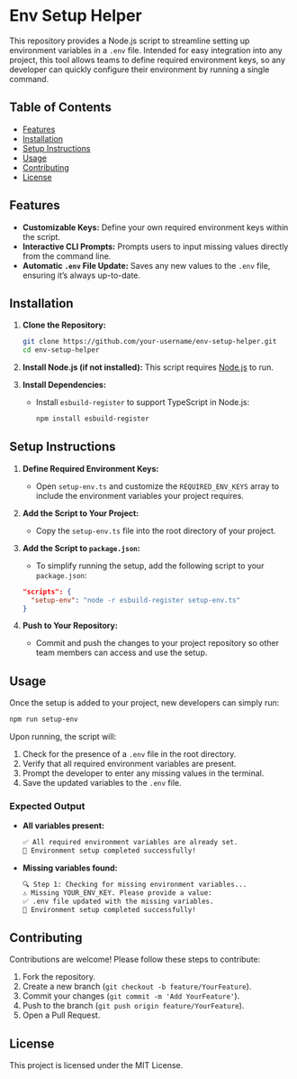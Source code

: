 
# Env Setup Helper

This repository provides a Node.js script to streamline setting up environment variables in a `.env` file. Intended for easy integration into any project, this tool allows teams to define required environment keys, so any developer can quickly configure their environment by running a single command.

## Table of Contents

- [Features](#features)
- [Installation](#installation)
- [Setup Instructions](#setup-instructions)
- [Usage](#usage)
- [Contributing](#contributing)
- [License](#license)

## Features

- **Customizable Keys:** Define your own required environment keys within the script.
- **Interactive CLI Prompts:** Prompts users to input missing values directly from the command line.
- **Automatic `.env` File Update:** Saves any new values to the `.env` file, ensuring it’s always up-to-date.

## Installation

1. **Clone the Repository:**
   ```bash
   git clone https://github.com/your-username/env-setup-helper.git
   cd env-setup-helper
   ```

2. **Install Node.js (if not installed):**
   This script requires [Node.js](https://nodejs.org/) to run.

3. **Install Dependencies:**
   - Install `esbuild-register` to support TypeScript in Node.js:
     ```bash
     npm install esbuild-register
     ```

## Setup Instructions

1. **Define Required Environment Keys:**
   - Open `setup-env.ts` and customize the `REQUIRED_ENV_KEYS` array to include the environment variables your project requires.

2. **Add the Script to Your Project:**
   - Copy the `setup-env.ts` file into the root directory of your project.

3. **Add the Script to `package.json`:**
   - To simplify running the setup, add the following script to your `package.json`:
   ```json
   "scripts": {
     "setup-env": "node -r esbuild-register setup-env.ts"
   }
   ```

4. **Push to Your Repository:**
   - Commit and push the changes to your project repository so other team members can access and use the setup.

## Usage

Once the setup is added to your project, new developers can simply run:
```bash
npm run setup-env
```
Upon running, the script will:
1. Check for the presence of a `.env` file in the root directory.
2. Verify that all required environment variables are present.
3. Prompt the developer to enter any missing values in the terminal.
4. Save the updated variables to the `.env` file.

### Expected Output

- **All variables present:** 
  ```bash
  ✅ All required environment variables are already set.
  🎉 Environment setup completed successfully!
  ```
- **Missing variables found:** 
  ```bash
  🔍 Step 1: Checking for missing environment variables...
  ⚠️ Missing YOUR_ENV_KEY. Please provide a value:
  ✅ .env file updated with the missing variables.
  🎉 Environment setup completed successfully!
  ```

## Contributing

Contributions are welcome! Please follow these steps to contribute:

1. Fork the repository.
2. Create a new branch (`git checkout -b feature/YourFeature`).
3. Commit your changes (`git commit -m 'Add YourFeature'`).
4. Push to the branch (`git push origin feature/YourFeature`).
5. Open a Pull Request.

## License

This project is licensed under the MIT License.
